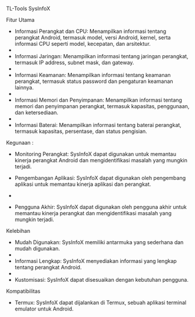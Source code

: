 TL-Tools SysInfoX

Fitur Utama
- Informasi Perangkat dan CPU: Menampilkan informasi tentang perangkat Android, termasuk model, versi Android, kernel, serta informasi CPU seperti model, kecepatan, dan arsitektur.
- 
- Informasi Jaringan: Menampilkan informasi tentang jaringan perangkat, termasuk IP address, subnet mask, dan gateway.
- 
- Informasi Keamanan: Menampilkan informasi tentang keamanan perangkat, termasuk status password dan pengaturan keamanan lainnya.
- 
- Informasi Memori dan Penyimpanan: Menampilkan informasi tentang memori dan penyimpanan perangkat, termasuk kapasitas, penggunaan, dan ketersediaan.
- 
- Informasi Baterai: Menampilkan informasi tentang baterai perangkat, termasuk kapasitas, persentase, dan status pengisian.

Kegunaan :
- Monitoring Perangkat:
SysInfoX dapat digunakan untuk memantau kinerja perangkat Android dan mengidentifikasi masalah yang mungkin terjadi.

- Pengembangan Aplikasi: SysInfoX dapat digunakan oleh pengembang aplikasi untuk memantau kinerja aplikasi dan perangkat.
- 
- Pengguna Akhir: SysInfoX dapat digunakan oleh pengguna akhir untuk memantau kinerja perangkat dan mengidentifikasi masalah yang mungkin terjadi.

Kelebihan
- Mudah Digunakan: SysInfoX memiliki antarmuka yang sederhana dan mudah digunakan.
- 
- Informasi Lengkap: SysInfoX menyediakan informasi yang lengkap tentang perangkat Android.
- 
- Kustomisasi: SysInfoX dapat disesuaikan dengan kebutuhan pengguna.

Kompatibilitas
- Termux: SysInfoX dapat dijalankan di Termux, sebuah aplikasi terminal emulator untuk Android.
